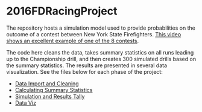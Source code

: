 # 2016FDRacingProject

The repository hosts a simulation model used to provide probabilities on the outcome of a contest between New York State Firefighters.  [This video shows an excellent example of one of the 8 contests](https://www.youtube.com/watch?v=35Eo96MdW4A).  

The code here cleans the data,  takes summary statistics on all runs leading up to the Championship drill, and then creates 300 simulated drills based on the summary statistics.  The results are presented in several data visualization.  See the files below for each phase of the project:  

* [Data Import and Cleaning ](https://github.com/d-murphy/2016FDRacingProjection/blob/master/DataImportAndCleaning.md)
* [Calculating Summary Statistics](https://github.com/d-murphy/2016FDRacingProjection/blob/master/CalculatingSummaryStats.md)
* [Simulation and Results Tally](https://github.com/d-murphy/2016FDRacingProjection/blob/master/SimulationAndResultsTally.md)
* [Data Viz](https://github.com/d-murphy/2016FDRacingProjection/blob/master/DataViz.md)

